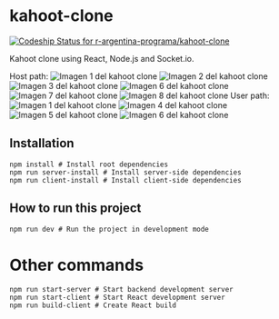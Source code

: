 # kahoot-clone

[![Codeship Status for r-argentina-programa/kahoot-clone](https://app.codeship.com/projects/9e17c857-673d-4351-bf94-bcc5eddc00cc/status?branch=master)](https://app.codeship.com/projects/415564)

Kahoot clone using React, Node.js and Socket.io.

Host path:
![Imagen 1 del kahoot clone](https://i.imgur.com/E3fNak1.png)
![Imagen 2 del kahoot clone](https://i.imgur.com/2TcDG7r.png)
![Imagen 3 del kahoot clone](https://i.imgur.com/QwUJB1o.png)
![Imagen 6 del kahoot clone](https://i.imgur.com/xCczIp2.png)
![Imagen 7 del kahoot clone](https://i.imgur.com/o9jqtPo.png)
![Imagen 8 del kahoot clone](https://i.imgur.com/NP2ULII.png)
User path:
![Imagen 1 del kahoot clone](https://i.imgur.com/E3fNak1.png)
![Imagen 4 del kahoot clone](https://i.imgur.com/jQEgMA5.png)
![Imagen 5 del kahoot clone](https://i.imgur.com/fsuX1ls.png)
![Imagen 6 del kahoot clone](https://i.imgur.com/xCczIp2.png)




## Installation

```
npm install # Install root dependencies
npm run server-install # Install server-side dependencies
npm run client-install # Install client-side dependencies
```

## How to run this project

```
npm run dev # Run the project in development mode
```

# Other commands

```
npm run start-server # Start backend development server
npm run start-client # Start React development server
npm run build-client # Create React build
```
